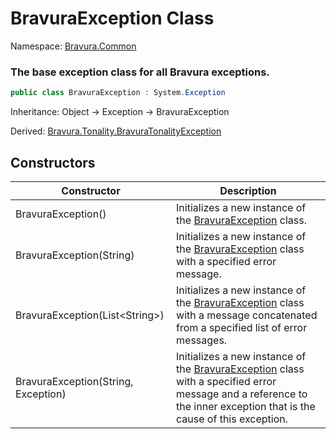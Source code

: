 # BravuraException Class

Namespace: [Bravura.Common](./Bravura.Common.md)

### The base exception class for all Bravura exceptions.

```csharp
public class BravuraException : System.Exception
```

Inheritance: Object -> Exception -> BravuraException

Derived: [Bravura.Tonality.BravuraTonalityException](../Bravura.Tonality/BravuraTonalityException.md)

## Constructors
| Constructor | Description |
| --- | --- |
| BravuraException() | Initializes a new instance of the [BravuraException](./BravuraException.md) class. |
| BravuraException(String) | Initializes a new instance of the [BravuraException](./BravuraException.md) class with a specified error message. |
| BravuraException(List\<String>) | Initializes a new instance of the [BravuraException](./BravuraException.md) class with a message concatenated from a specified list of error messages. |
| BravuraException(String, Exception) | Initializes a new instance of the [BravuraException](./BravuraException.md) class with a specified error message and a reference to the inner exception that is the cause of this exception. |
